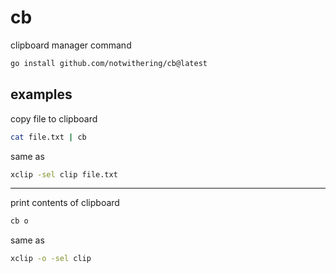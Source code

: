 # cb

clipboard manager command

```bash
go install github.com/notwithering/cb@latest
```

## examples

copy file to clipboard

```bash
cat file.txt | cb
```

same as

```bash
xclip -sel clip file.txt
```

---

print contents of clipboard

```bash
cb o
```

same as

```bash
xclip -o -sel clip
```
